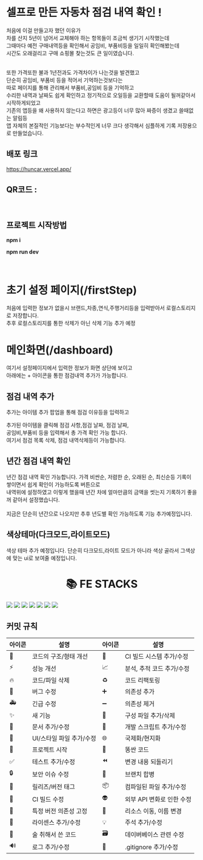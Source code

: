 # 셀프로 만든 자동차 점검 내역 확인 !

처음에 이걸 만들고자 했던 이유가 <br />
차를 산지 5년이 넘어서 교체해야 하는 항목들이 조금씩 생기기 시작했는데 <br />
그때마다 예전 구매내역등을 확인해서 공임비, 부품비등을 일일히 확인해봤는데 <br />
시간도 오래걸리고 구매 쇼핑몰 찾는것도 큰 일이였습니다. <br />

<br />
또한 가격또한 불과 1년전과도 가격차이가 나는것을 발견했고 <br />
단순히 공임비, 부품비 등을 적어서 기억하는것보다는 <br />
따로 페이지를 통해 관리해서 부품비,공임비 등을 기억하고 <br />
수리한 내역과 날짜도 쉽게 확인하고 정기적으로 오일등을 교환할때 도움이 될꺼같아서 시작하게되었고 <br />
기존의 앱등을 왜 사용하지 않는다고 하면은 광고등이 너무 많아 짜증이 생겼고 쓸때없는 알림등  <br />
앱 자체의 본질적인 기능보다는 부수적인게 너무 크다 생각해서 심플하게 기록 저장용으로 만들었습니다. <br />


## 배포 링크
https://huncar.vercel.app/    


## QR코드 :<br />

<br />

## 프로젝트 시작방법

<strong>npm i </strong><br />


<strong>npm run dev</strong>

<br />



# 초기 설정 페이지(/firstStep)

처음에 입력한 정보가 없을시 브랜드,차종,연식,주행거리등을 입력받아서 로컬스토리지로 저장합니다. </br>
추후 로컬스토리지를 통한 삭제가 아닌 삭제 기능 추가 예정





# 메인화면(/dashboard)

여기서 설정페이지에서 입력한 정보가 화면 상단에 보이고 </br>
아래에는 + 아이콘을 통한 점검내역 추가가 가능합니다.





## 점검 내역 추가

추가는 아이템 추가 팝업을 통해 점검 이유등을 입력하고 </br>


추가된 아이템을 클릭해 점검 사항,점검 날짜, 점검 날짜, </br>
공임비,부품비 등을 입력해서 총 가격 확인 가능 합니다. </br>
여기서 점검 목록 삭제, 점검 내역삭제등이 가능합니다.


## 년간 점검 내역 확인

년간 점검 내역 확인 가능합니다.
가격 비싼순, 저렴한 순, 오래된 순, 최신순등 기록이 쌓이면서 쉽게 확인이 가능하도록 버튼으로  </br>
내역위에 설정하였고 이렇게 했을때 년간 차에 얼마만큼의 금액을 썻는지 기록하기 좋을꺼 같아서 설정했습니다. </br> </br>
지금은 단순히 년간으로 나오지만 추후 년도별 확인 가능하도록 기능 추가예정입니다.


## 색상테마(다크모드,라이트모드)

색상 테마 추가 예정입니다.
단순히 다크모드,라이트 모드가 아니라 색상 골라서 그색상에 맞는 ui로 보여줄 예정입니다.





#
<div align=center><h1>📚 FE STACKS</h1></div>

<div align=left>


<img src="https://img.shields.io/badge/JavaScript-FFE400?style=for-the-badge&logo=JavaScript&logoColor=white">

<img src="https://img.shields.io/badge/TypeScript-273c75?style=for-the-badge&logo=TypeScript&logoColor=white">

<img src="https://img.shields.io/badge/Next.JS-000000?style=for-the-badge&logo=nextdotjs&logoColor=white">

<img src="https://img.shields.io/badge/TailwindCSS-06B6D4?style=for-the-badge&logo=TailwindCSS&logoColor=white">

<img src="https://img.shields.io/badge/React-61DAFB?style=for-the-badge&logo=React&logoColor=white">

<img src="https://img.shields.io/badge/Vercel-000000?style=for-the-badge&logo=Vercel&logoColor=white">

<img src="https://img.shields.io/badge/ReactRouter-CA4245?style=for-the-badge&logo=ReactRouter&logoColor=white">

</div>



## 커밋 규칙
|아이콘| 설명 | 아이콘 | 설명 |
|----|---|---|---|
|🎨|코드의 구조/형태 개선|👷|CI 빌드 시스템 추가/수정|
|⚡️|성능 개선| 📈|분석, 추적 코드 추가/수정|
|🔥|코드/파일 삭제| ♻️|코드 리팩토링|
|🐛|버그 수정|➕|의존성 추가|
|🚑|긴급 수정|➖|의존성 제거|
|✨|새 기능|🔧|구성 파일 추가/삭제|
|📝|문서 추가/수정|🔨|개발 스크립트 추가/수정|
|💄|UI/스타일 파일 추가/수정|🌐|국제화/현지화|
|🎉|프로젝트 시작|💩|똥싼 코드|
|✅|테스트 추가/수정|⏪|변경 내용 되돌리기|
|🔒|보안 이슈 수정|🔀|브랜치 합병|
|🔖|릴리즈/버전 태그|📦|컴파일된 파일 추가/수정|
|💚|CI 빌드 수정|👽|외부 API 변화로 인한 수정|
|📌|특정 버전 의존성 고정|🚚|리소스 이동, 이름 변경|
|📄|라이센스 추가/수정|💡|주석 추가/수정|
|🍻|술 취해서 쓴 코드|🗃|데이버베이스 관련 수정|
|🔊|로그 추가/수정|🙈|.gitignore 추가/수정|


